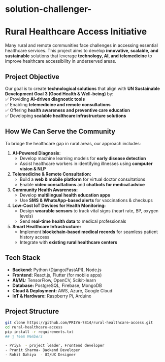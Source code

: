 # solution-challenger-
# Rural Healthcare Access Initiative  
Many rural and remote communities face challenges in accessing essential healthcare services. This project aims to develop **innovative, scalable, and sustainable** solutions that leverage **technology, AI, and telemedicine** to improve healthcare accessibility in underserved areas.

## **Project Objective**  
Our goal is to create **technological solutions** that align with **UN Sustainable Development Goal 3 (Good Health & Well-being)** by:  
✅ Providing **AI-driven diagnostic tools**  
✅ Enabling **telemedicine and remote consultations**  
✅ Offering **health awareness and preventive care education**  
✅ Developing **scalable healthcare infrastructure solutions**  

## **How We Can Serve the Community**
To bridge the healthcare gap in rural areas, our approach includes:  
1. **AI-Powered Diagnosis:**  
   - Develop machine learning models for **early disease detection**  
   - Assist healthcare workers in identifying illnesses using **computer vision & NLP**  
2. **Telemedicine & Remote Consultation:**  
   - Build a **web & mobile platform** for virtual doctor consultations  
   - Enable **video consultations** and **chatbots for medical advice**  
3. **Community Health Awareness:**  
   - Develop **multilingual health education apps**  
   - Use **SMS & WhatsApp-based alerts** for vaccinations & checkups  
4. **Low-Cost IoT Devices for Health Monitoring:**  
   - Design **wearable sensors** to track vital signs (heart rate, BP, oxygen levels)  
   - Send **real-time health data** to medical professionals  
5. **Smart Healthcare Infrastructure:**  
   - Implement **blockchain-based medical records** for seamless patient history access  
   - Integrate with **existing rural healthcare centers**  

## **Tech Stack**  
- **Backend:** Python (Django/FastAPI), Node.js  
- **Frontend:** React.js, Flutter (for mobile apps)  
- **AI/ML:** TensorFlow, OpenCV, Scikit-learn  
- **Database:** PostgreSQL, Firebase, MongoDB  
- **Cloud & Deployment:** AWS, Azure, Google Cloud  
- **IoT & Hardware:** Raspberry Pi, Arduino  

## **Project Structure**  

```bash
git clone https://github.com/PRIYA-7814/rural-healthcare-access.git
cd rural-healthcare-access
pip install -r requirements.txt
## 👥 Team Members

- Priya  - project leader, Frontend developer
- Pranit Sharma- Backend Developer
- Rohit Dahiya  - UI/UX Designer



